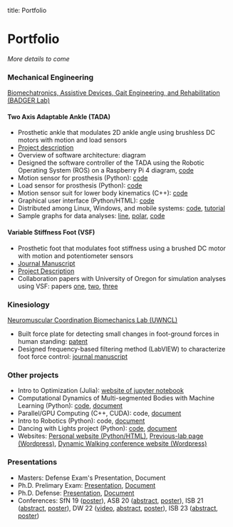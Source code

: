 title: Portfolio
# Portfolio
*More details to come*
### Mechanical Engineering
[Biomechatronics, Assistive Devices, Gait Engineering, and Rehabilitation (BADGER Lab)]()
#### Two Axis Adaptable Ankle (TADA)
* Prosthetic ankle that modulates 2D ankle angle using brushless DC motors with motion and load sensors
* [Project description](https://github.com/kieran-nichols/catkin_ws_tadaros)
* Overview of software architecture: diagram
* Designed the software controller of the TADA using the Robotic Operating System (ROS) on a Raspberry Pi 4 diagram, [code](https://github.com/kieran-nichols/catkin_ws_tadaros/tree/main/src/tada-ros/src/tada_ros/ankle_brain)
* Motion sensor for prosthesis (Python): [code](https://github.com/kieran-nichols/catkin_ws_tadaros/tree/main/src/tada-ros/src/tada_ros/sensors)
* Load sensor for prosthesis (Python): [code](https://github.com/kieran-nichols/catkin_ws_tadaros/tree/main/src/tada-ros/src/tada_ros/europa)
* Motion sensor suit for lower body kinematics (C++): [code](https://github.com/kieran-nichols/catkin_ws_remote/tree/main/src/streaming_protocol)
* Graphical user interface (Python/HTML): [code](https://github.com/kieran-nichols/catkin_ws_remote/blob/main/src/talker_listener/scripts/listener_control.py)
* Distributed among Linux, Windows, and mobile systems: [code](https://github.com/kieran-nichols/catkin_ws_remote), [tutorial](https://www.kieran-nichols.com/category/tutorials.html)
* Sample graphs for data analyses: [line](https://www.kieran-nichols.com/sample-line-plot-for-tada-data.html), [polar](https://www.kieran-nichols.com/sample-polar-plot-for-tada-data.html), [code](https://github.com/kieran-nichols/catkin_ws_remote/blob/main/data/for_bags/bag_proccessing_kn.py)
#### Variable Stiffness Foot (VSF)
* Prosthetic foot that modulates foot stiffness using a brushed DC motor with motion and potentiometer sensors
* [Journal Manuscript](https://github.com/kieran-nichols/kieran-nichols.github.io/blob/main/content/docs/Defense_presentation.pdf)
* [Project Description](https://www.kieran-nichols.com/vsf-publication-post.html)
* Collaboration papers with University of Oregon for simulation analyses using VSF: papers [one](https://github.com/kieran-nichols/kieran-nichols.github.io/blob/main/content/docs/Defense_presentation.pdf), [two](https://github.com/kieran-nichols/kieran-nichols.github.io/blob/main/content/docs/Defense_presentation.pdf), [three](https://github.com/kieran-nichols/kieran-nichols.github.io/blob/main/content/docs/Defense_presentation.pdf)
### Kinesiology
[Neuromuscular Coordination Biomechanics Lab (UWNCL)](https://ncl.labs.wisc.edu/)
* Built force plate for detecting small changes in foot-ground forces in human standing: [patent](https://patentimages.storage.googleapis.com/00/2c/cb/07a8d3c419e81c/US20180132777A1.pdf)
* Designed frequency-based filtering method (LabVIEW) to characterize foot force control: [journal manuscript](https://doi.org/10.1016/j.jbiomech.2018.11.039)
### Other projects
* Intro to Optimization (Julia): [website of jupyter notebook](https://nbviewer.org/urls/laurentlessard.com/teaching/cs524/project/Spring2018/DawsonDillsNichols.ipynb)
* Computational Dynamics of Multi-segmented Bodies with Machine Learning (Python): [code](), [document](https://github.com/kieran-nichols/kieran-nichols.github.io/blob/main/content/docs/me751KieranNichols.pdf)
* Parallel/GPU Computing (C++, CUDA): code, [document](https://github.com/kieran-nichols/kieran-nichols.github.io/blob/main/content/docs/Defense_presentation.pdf)
* Intro to Robotics (Python): code, [document](https://github.com/kieran-nichols/kieran-nichols.github.io/blob/main/content/docs/Defense_presentation.pdf)
* Dancing with Lights project (Python): [code](https://github.com/kieran-nichols/Dancing_with_lights), [document](https://github.com/kieran-nichols/kieran-nichols.github.io/blob/main/content/docs/Defense_presentation.pdf)
* Websites: [Personal website (Python/HTML)](https://www.kieran-nichols.com/), [Previous-lab page (Wordpress)](https://uwbadgerlab.engr.wisc.edu/lab-members-new/kieran-nichols/), [Dynamic Walking conference website (Wordpress)](https://dynamicwalking.engr.wisc.edu/)
### Presentations
* Masters: Defense Exam's Presentation, Document
* Ph.D. Prelimary Exam: [Presentation](https://github.com/kieran-nichols/kieran-nichols.github.io/blob/main/content/docs/Prelim_presentation.pdf), [Document](https://github.com/kieran-nichols/kieran-nichols.github.io/blob/main/content/docs/Dissertation%20Prelim%202021-11-30%20-%20final.pdf)
* Ph.D. Defense: [Presentation](https://github.com/kieran-nichols/kieran-nichols.github.io/blob/main/content/docs/Defense_presentation.pdf), [Document](https://github.com/kieran-nichols/kieran-nichols.github.io/blob/main/content/docs/Dissertation_submission.pdf)
* Conferences: SfN 19 ([poster](https://github.com/kieran-nichols/kieran-nichols.github.io/blob/main/content/docs/Defense_presentation.pdf)), ASB 20 ([abstract](https://github.com/kieran-nichols/kieran-nichols.github.io/blob/main/content/docs/AS2020_poster.pdf), 
[poster](https://github.com/kieran-nichols/kieran-nichols.github.io/blob/main/content/docs/Nichols_ASB_2020_Abstract_v01_KN.pdf)), 
ISB 21 ([abstract](https://github.com/kieran-nichols/kieran-nichols.github.io/blob/main/content/docs/Defense_presentation.pdf), [poster](https://github.com/kieran-nichols/kieran-nichols.github.io/blob/main/content/docs/Defense_presentation.pdf)), DW 22 ([video](https://mediaspace.wisc.edu/media/DW22_Nichols%2C+Kieran+-+June+14th+2022%2C+10A23A59+am/1_nt5x4otd), [abstract](https://uwbadgerlab.engr.wisc.edu/wp-content/uploads/sites/727/2022/06/Nichols_Abstract_edited.mp4), [poster](https://uwbadgerlab.engr.wisc.edu/wp-content/uploads/sites/727/2022/06/Nichols_Abstract_edited.mp4)), ISB 23 ([abstract](https://github.com/kieran-nichols/kieran-nichols.github.io/blob/main/content/docs/Defense_presentation.pdf), [poster](https://github.com/kieran-nichols/kieran-nichols.github.io/blob/main/content/docs/Defense_presentation.pdf))
    